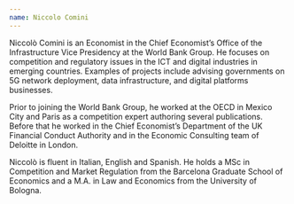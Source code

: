 ```yaml
---
name: Niccolo Comini
---
```

Niccolò Comini is an Economist in the Chief Economist’s Office of the Infrastructure Vice Presidency at the World Bank Group. He focuses on competition and regulatory issues in the ICT and digital industries in emerging countries. Examples of projects include advising governments on 5G network deployment, data infrastructure, and digital platforms businesses. 

Prior to joining the World Bank Group, he worked at the OECD in Mexico City and Paris as a competition expert authoring several publications. Before that he worked in the Chief Economist’s Department of the UK Financial Conduct Authority and in the Economic Consulting team of Deloitte in London. 

Niccolò is fluent in Italian, English and Spanish. He holds a MSc in Competition and Market Regulation from the Barcelona Graduate School of Economics and a M.A. in Law and Economics from the University of Bologna.